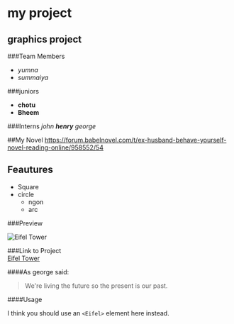  
# my project 
## graphics project


###Team Members
* *yumna*
* _summaiya_

###juniors
* **chotu**
* __Bheem__

###Interns
_john **henry** george_

##My Novel
https://forum.babelnovel.com/t/ex-husband-behave-yourself-novel-reading-online/958552/54

## Feautures
* Square
* circle
  * ngon
  * arc


###Preview
 
![Eifel Tower ](http://www.history.com/images/media/video/history_deconstructed_eiffel_tower_sf_1184442/History_Deconstructed_Eiffel_Tower_SF_still_624x352.jpg) 

###Link to Project  
[Eifel Tower](https://www.google.com.pk/webhp?hl=en)

####As george said:

> We're living the future so
> the present is our past.
  
####Usage
  
I think you should use an
`<Eifel>` element here instead.



